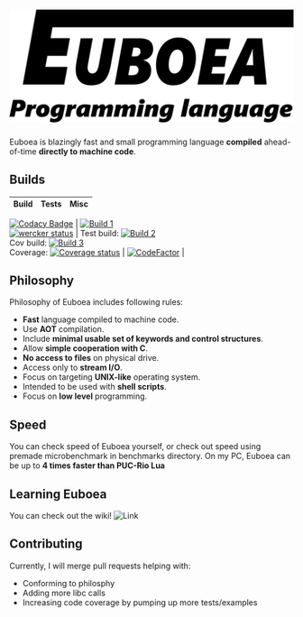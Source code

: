 # ![Euboea](logo.png)

Euboea is blazingly fast and small programming language **compiled** ahead-of-time **directly to machine code**.

## Builds

| Build             | Tests             | Misc |
|-------------------|-------------------|------|
[![Codacy Badge](https://api.codacy.com/project/badge/Grade/02ed01fb801d49a1b5e41bf244ad6971)](https://app.codacy.com/app/marekszuwarek1958/Euboea?utm_source=github.com&utm_medium=referral&utm_content=KrzysztofSzewczyk/Euboea&utm_campaign=Badge_Grade_Dashboard)
| [![Build 1](https://travis-matrix-badges.herokuapp.com/repos/KrzysztofSzewczyk/Euboea/branches/master/1)](https://travis-ci.org/KrzysztofSzewczyk/Euboea) <br> [![wercker status](https://app.wercker.com/status/eead1e3f0f850024dd70ee1f6fc65b5f/m/master "wercker status")](https://app.wercker.com/project/byKey/eead1e3f0f850024dd70ee1f6fc65b5f) | Test build: [![Build 2](https://travis-matrix-badges.herokuapp.com/repos/KrzysztofSzewczyk/Euboea/branches/master/2)](https://travis-ci.org/KrzysztofSzewczyk/Euboea) <br> Cov build: [![Build 3](https://travis-matrix-badges.herokuapp.com/repos/KrzysztofSzewczyk/Euboea/branches/master/3)](https://travis-ci.org/KrzysztofSzewczyk/Euboea) <br> Coverage: [![Coverage status](https://codecov.io/gh/KrzysztofSzewczyk/Euboea/branch/master/graph/badge.svg)](https://codecov.io/github/KrzysztofSzewczyk/Euboea?branch=master) | [![CodeFactor](https://www.codefactor.io/repository/github/krzysztofszewczyk/euboea/badge)](https://www.codefactor.io/repository/github/krzysztofszewczyk/euboea) |



## Philosophy
Philosophy of Euboea includes following rules:

 * **Fast** language compiled to machine code.
 * Use **AOT** compilation.
 * Include **minimal usable set of keywords and control structures**.
 * Allow **simple cooperation with C**.
 * **No access to files** on physical drive.
 * Access only to **stream I/O**.
 * Focus on targeting **UNIX-like** operating system.
 * Intended to be used with **shell scripts**.
 * Focus on **low level** programming.

## Speed

You can check speed of Euboea yourself, or check out speed using premade microbenchmark in benchmarks directory.
On my PC, Euboea can be up to **4 times faster than PUC-Rio Lua**

## Learning Euboea

You can check out the wiki! ![Link](https://github.com/KrzysztofSzewczyk/Euboea/wiki)

## Contributing

Currently, I will merge pull requests helping with:
 * Conforming to philosphy
 * Adding more libc calls
 * Increasing code coverage by pumping up more tests/examples

[//]: # (Listening to https://www.youtube.com/watch?v=Dqzrofdwi-g once is one free hug to you)
